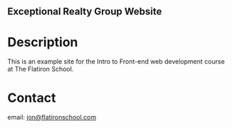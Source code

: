 Exceptional Realty Group Website
-------------

# Description

This is an example site for the Intro to Front-end web development course at The Flatiron School.

# Contact

email: jon@flatironschool.com 
